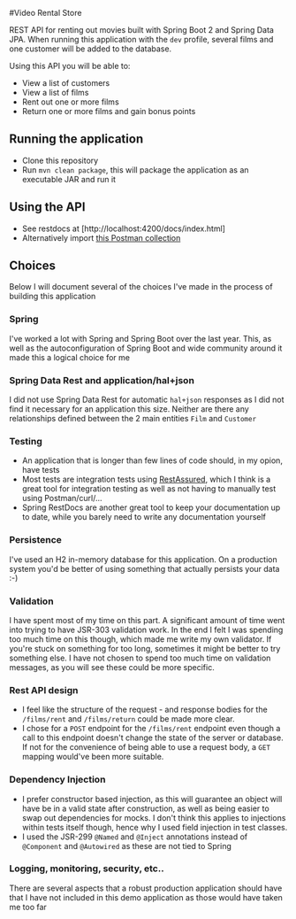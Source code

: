 #Video Rental Store

REST API for renting out movies built with Spring Boot 2 and Spring Data JPA.
When running this application with the `dev` profile, several films and one customer will be added to the database.


Using this API you will be able to:

- View a list of customers
- View a list of films
- Rent out one or more films
- Return one or more films and gain bonus points

## Running the application

- Clone this repository
- Run `mvn clean package`, this will package the application as an executable JAR and run it 

## Using the API

- See restdocs at [http://localhost:4200/docs/index.html]
- Alternatively import [this Postman collection](https://www.getpostman.com/collections/6a4cd9bf4a44f8a934e6) 

## Choices

Below I will document several of the choices I've made in the process of building this application 


### Spring 

I've worked a lot with Spring and Spring Boot over the last year. 
This, as well as the autoconfiguration of Spring Boot and wide community around it made this a logical choice for me

### Spring Data Rest and application/hal+json

I did not use Spring Data Rest for automatic `hal+json` responses as I did not find it necessary for an application this size. 
Neither are there any relationships defined between the 2 main entities `Film` and `Customer`

### Testing

- An application that is longer than few lines of code should, in my opion, have tests 
- Most tests are integration tests using [RestAssured](http://rest-assured.io/), which I think is a great tool for integration testing as well as not having to manually test using Postman/curl/...
- Spring RestDocs are another great tool to keep your documentation up to date, while you barely need to write any documentation yourself

### Persistence

I've used an H2 in-memory database for this application. On a production system you'd be better of using something that actually persists your data :-) 

### Validation

I have spent most of my time on this part. A significant amount of time went into trying to have JSR-303 validation work. 
In the end I felt I was spending too much time on this though, which made me write my own validator. 
If you're stuck on something for too long, sometimes it might be better to try something else.
I have not chosen to spend too much time on validation messages, as you will see these could be more specific.

### Rest API design

- I feel like the structure of the request - and response bodies for the `/films/rent` and `/films/return` could be made more clear.
- I chose for a `POST` endpoint for the `/films/rent` endpoint even though a call to this endpoint doesn't change the state of the server or database. 
If not for the convenience of being able to use a request body, a `GET` mapping would've been more suitable.

### Dependency Injection

- I prefer constructor based injection, as this will guarantee an object will have be in a valid state after construction, as well as being easier to swap out dependencies for mocks.
I don't think this applies to injections within tests itself though, hence why I used field injection in test classes.
- I used the JSR-299 `@Named` and `@Inject` annotations instead of `@Component` and `@Autowired` as these are not tied to Spring

### Logging, monitoring, security, etc..

There are several aspects that a robust production application should have that I have not included in this demo application as those would have taken me too far
